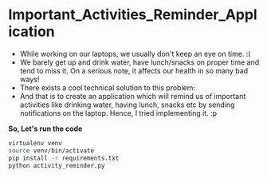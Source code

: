 # Important_Activities_Reminder_Application

- While working on our laptops, we usually don't keep an eye on time. :(
- We barely get up and drink water, have lunch/snacks on proper time and tend to miss it. On a serious note, it affects our health in so many bad ways! 
- There exists a cool technical solution to this problem:
- And that is to create an application which will remind us of important activities like drinking water, having lunch, snacks etc by sending notifications on the laptop.
  Hence, I tried implementing it. :p

**So, Let's run the code**

```bash
virtualenv venv
source venv/bin/activate
pip install -r requirements.txt
python activity_reminder.py
```
